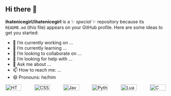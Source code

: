 ## Hi there 👋


**ihatenicegirl/ihatenicegirl** is a ✨ _special_ ✨ repository because its `README.md` (this file) appears on your GitHub profile.
Here are some ideas to get you started:

- 🔭 I’m currently working on ...
- 🌱 I’m currently learning ...
- 👯 I’m looking to collaborate on ...
- 🤔 I’m looking for help with ...
- 💬 Ask me about ...
- 📫 How to reach me: ...
- 😄 Pronouns: he/him
<div style="display: flex; justify-content: space-between; gap: 10px;">
  <img src="https://img.shields.io/badge/HTML-E34F26?style=for-the-badge&logo=html5&logoColor=white" alt="HTML" width="50" height="20">
  <img src="https://img.shields.io/badge/CSS-1572B6?style=for-the-badge&logo=css3&logoColor=white" alt="CSS" width="50" height="20">
  <img src="https://img.shields.io/badge/JavaScript-F7DF1E?style=for-the-badge&logo=javascript&logoColor=black" alt="JavaScript" width="50" height="20">
  <img src="https://img.shields.io/badge/Python-3776AB?style=for-the-badge&logo=python&logoColor=white" alt="Python" width="50" height="20">
  <img src="https://img.shields.io/badge/Lua-2C2D72?style=for-the-badge&logo=lua&logoColor=white" alt="Lua" width="50" height="20">
  <img src="https://img.shields.io/badge/C-A8B9CC?style=for-the-badge&logo=c&logoColor=black" alt="C" width="50" height="20">
</div>
